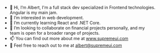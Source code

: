 - 👋 Hi, I’m Albert, I'm a full stack dev specialized in Frontend technologies. Angular is my main jam.
- 👀 I’m interested in web development.
- 🌱 I’m currently learning React and .NET Core.
- 💞️ I’m looking to collaborate on financial projects personally, and my team is open for a broader range of projects.
- 📫 You can find out more about me at www.supremeui.com
- 📧 Feel free to reach out to me at albert@supremeui.com
